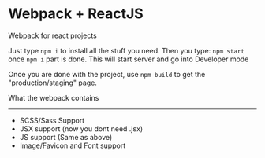 # Webpack + ReactJS
Webpack for react projects

Just type `npm i` to install all the stuff you need.
Then you type: `npm start` once `npm i` part is done. This will start server and go into Developer mode 

Once you are done with the project, use `npm build` to get the "production/staging" page.

What the webpack contains
***
* SCSS/Sass Support
* JSX support (now you dont need .jsx)
* JS support (Same as above)
* Image/Favicon and Font support
